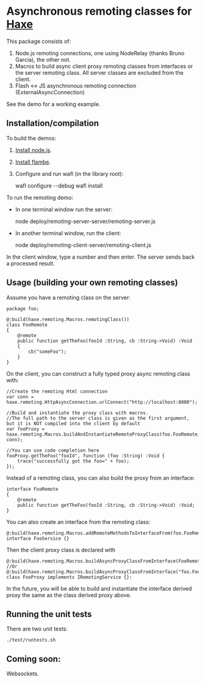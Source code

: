 [haxe]: http://http://haxe.org
[flambe]:http://lib.haxe.org/p/flambe
[wafl]:https://github.com/aduros/flambe/wiki/Wafl
[nodejs]:http://nodejs.org/

# Asynchronous remoting classes for [Haxe][haxe]

This package consists of:

1. Node.js remoting connections, one using NodeRelay<T> (thanks Bruno Garcia), the other not.
2. Macros to build async client proxy remoting classes from interfaces or the server remoting class.  All server classes are excluded from the client.
3. Flash <-> JS asynchronous remoting connection (ExternalAsyncConnection)

See the demo for a working example.

## Installation/compilation

To build the demos:

1. [Install node.js][nodejs].
1. [Install flambe](https://github.com/aduros/flambe/wiki/Installation).
2. Configure and run wafl (in the library root):

	wafl configure --debug
	wafl install
	
	
To run the remoting demo:

- In one terminal window run the server:
	
	node deploy/remoting-server-server/remoting-server.js

- In another terminal window, run the client:
	
	node deploy/remoting-client-server/remoting-client.js
	
In the client window, type a number and then enter.  The server sends back a processed result.


## Usage (building your own remoting classes)

Assume you have a remoting class on the server:

	package foo;

	@:build(haxe.remoting.Macros.remotingClass())
	class FooRemote
	{
		@remote
		public function getTheFoo(fooId :String, cb :String->Void) :Void
		{
			cb("someFoo");
		}
	}
	
On the client, you can construct a fully typed proxy async remoting class with:

	//Create the remoting Html connection
	var conn = haxe.remoting.HttpAsyncConnection.urlConnect("http://localhost:8000");
	
	//Build and instantiate the proxy class with macros.  
	//The full path to the server class is given as the first argument, but it is NOT compiled into the client by default
	var fooProxy = haxe.remoting.Macros.buildAndInstantiateRemoteProxyClass(foo.FooRemote, conn);
	
	//You can use code completion here
	fooProxy.getTheFoo("fooId", function (foo :String) :Void {
		trace("successfully got the foo=" + foo);
	});
	
Instead of a remoting class, you can also build the proxy from an interface:

	interface FooRemote
	{
		@remote
		public function getTheFoo(fooId :String, cb :String->Void) :Void;
	}
	
You can also create an interface from the remoting class:

	@:build(haxe.remoting.Macros.addRemoteMethodsToInterfaceFrom(foo.FooRemote))
	interface FooService {}
	
Then the client proxy class is declared with

	@:build(haxe.remoting.Macros.buildAsyncProxyClassFromInterface(FooRemote))
	//Or @:build(haxe.remoting.Macros.buildAsyncProxyClassFromInterface("foo.FooRemote"))
	class FooProxy implements IRemotingService {}:
	
In the future, you will be able to build and instantiate the interface derived proxy the same as the class derived proxy above.

## Running the unit tests

There are two unit tests:

	./test/runtests.sh
	
## Coming soon:

Websockets.

